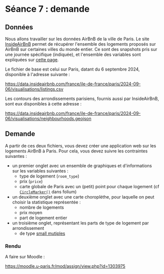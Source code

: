 # Séance 7 : demande

## Données

Nous allons travailler sur les données AirBnB de la ville de Paris. Le site [InsideAirBnB](http://insideairbnb.com/get-the-data) permet de récupérer l'ensemble des logements proposés sur AirBnB sur certaines villes du monde entier. Ce sont des snapshots pris sur une journée spécifique (indiquée), et l'ensemble des variables sont expliquées sur [cette page](https://docs.google.com/spreadsheets/d/1iWCNJcSutYqpULSQHlNyGInUvHg2BoUGoNRIGa6Szc4/edit#gid=1938308660).

Le fichier de base est celui sur Paris, datant du 6 septembre 2024, disponible à l'adresse suivante :

<https://data.insideairbnb.com/france/ile-de-france/paris/2024-09-06/visualisations/listings.csv>

Les contours des arrondissements parisiens, fournis aussi par InsideAirBnB, sont eux disponibles à cette adresse :

<https://data.insideairbnb.com/france/ile-de-france/paris/2024-09-06/visualisations/neighbourhoods.geojson>

## Demande

A partir de ces deux fichiers, vous devez créer une application web sur les logements AirBnB à Paris. Pour cela, vous devez suivre les contraintes suivantes :

- un premier onglet avec un ensemble de graphiques et d'informations sur les variables suivantes :
    - type de logement (`room_type`)
    - prix (`price`)
    - carte globale de Paris avec un (petit) point pour chaque logement (cf [`CircleMarker()`](https://python-visualization.github.io/folium/latest/user_guide/vector_layers/circle_and_circle_marker.html) dans folium)
- un deuxième onglet avec une carte choroplèthe, pour laquelle on peut choisir la statistique représentée :
    - nombre de logements
    - prix moyen
    - part de logement entier
- un troisième onglet, représentant les parts de type de logement par arrondissement
    - de type [small mutiples](http://www.juiceanalytics.com/writing/better-know-visualization-small-multiples)


### Rendu

A faire sur Moodle :

<https://moodle.u-paris.fr/mod/assign/view.php?id=1303975>

